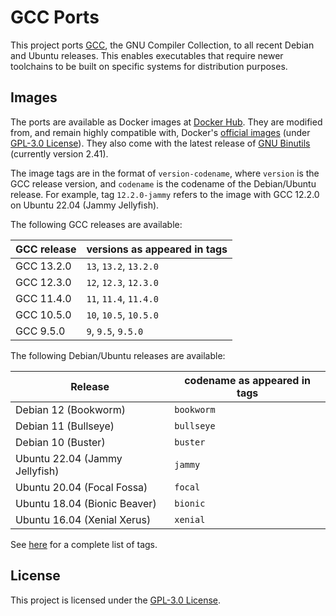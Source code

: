 # GCC Ports

This project ports [GCC](https://gcc.gnu.org/), the GNU Compiler Collection, to
all recent Debian and Ubuntu releases. This enables executables that require
newer toolchains to be built on specific systems for distribution purposes.

## Images

The ports are available as Docker images at
[Docker Hub](https://hub.docker.com/r/zhongruoyu/gcc-ports). They are modified
from, and remain highly compatible with, Docker's
[official images](https://github.com/docker-library/gcc) (under
[GPL-3.0 License](https://github.com/docker-library/gcc/blob/master/LICENSE)).
They also come with the latest release of
[GNU Binutils](https://www.gnu.org/software/binutils/) (currently version
2.41).

The image tags are in the format of `version-codename`, where `version` is the
GCC release version, and `codename` is the codename of the Debian/Ubuntu
release. For example, tag `12.2.0-jammy` refers to the image with GCC 12.2.0 on
Ubuntu 22.04 (Jammy Jellyfish).

The following GCC releases are available:

| GCC release | versions as appeared in tags |
| ----------- | ---------------------------- |
| GCC 13.2.0  | `13`, `13.2`, `13.2.0`       |
| GCC 12.3.0  | `12`, `12.3`, `12.3.0`       |
| GCC 11.4.0  | `11`, `11.4`, `11.4.0`       |
| GCC 10.5.0  | `10`, `10.5`, `10.5.0`       |
| GCC 9.5.0   | `9`, `9.5`, `9.5.0`          |

The following Debian/Ubuntu releases are available:

| Release                        | codename as appeared in tags |
| ------------------------------ | ---------------------------- |
| Debian 12 (Bookworm)           | `bookworm`                   |
| Debian 11 (Bullseye)           | `bullseye`                   |
| Debian 10 (Buster)             | `buster`                     |
| Ubuntu 22.04 (Jammy Jellyfish) | `jammy`                      |
| Ubuntu 20.04 (Focal Fossa)     | `focal`                      |
| Ubuntu 18.04 (Bionic Beaver)   | `bionic`                     |
| Ubuntu 16.04 (Xenial Xerus)    | `xenial`                     |

See [here](https://hub.docker.com/r/zhongruoyu/gcc-ports/tags) for a complete
list of tags.

## License

This project is licensed under the [GPL-3.0 License](LICENSE).
